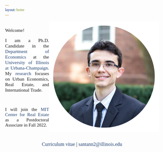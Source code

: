 ```yaml
---
layout: home
---
```


 <style>
   p.ex1 {
     max-width: 510px;
    }
 
 html * {
        font-family: Cambria,Georgia,serif; 
      }
 
 a:link, a:visited {
  background-color: white;
  color: rgb(31, 64, 113);
  text-align: center;
  text-decoration: none;
}
 </style>

   <img src="./files/profile_c.png" alt="profile" style="width: 360px;" align="right" />

<p style="font-size:15.5px"  align="justify" class="ex1"><br>Welcome!<br/></p>

<p style="font-size:15.5px"  align="justify" class="ex1">
I am a Ph.D. Candidate in the <a target="_blank" rel="noopener noreferrer" href="http://www.economics.illinois.edu">Department of Economics</a> at the <a target="_blank" rel="noopener noreferrer" href="https://illinois.edu/">University of Illinois at Urbana-Champaign</a>. My <a class="page-link" href="/research/">research</a> focuses on Urban Economics, Real Estate, and International Trade.</p> <br/>

<p style="font-size:14.9px"  align="justify" class="ex1">
I will join the <a target="_blank" rel="noopener noreferrer" href="https://mitcre.mit.edu/">MIT Center for Real Estate</a> as a Postdoctoral Associate in Fall 2022.</p> <br/>

<p align="center" class="ex1"><font size="3"> <a class="page-link" target="_blank" rel="noopener noreferrer" href="/files/vpsantanna_CV.pdf"><i class="fa fa-file-pdf-o"></i> Curriculum vitae</a> | <a href="mailto:santann2@illinois.edu"> <i class="fa fa-envelope"></i> santann2@illinois.edu</a> </font></p>
